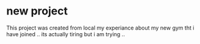 # new project 
This project was created from local 
my experiance about my new gym tht i have joined ..
its actually tiring but i am trying ..

